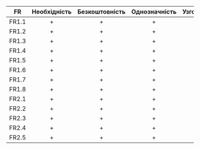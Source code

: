 |FR|Необхідність|Безкоштовність|Однозначність|Узгодженість|Завершеність|Атомарність|Здійсненність|Відстежуваність|Перевіряємість|
|:-----:|:-----:|:-----:|:-----:|:-----:|:-----:|:-----:|:-----:|:-----:|:-----:|
|FR1.1|+|+|+|+|+|+|+|+|+|
|FR1.2|+|+|+|+|+|+|+|+|+|
|FR1.3|+|+|+|+|+|+|+|+|+|
|FR1.4|+|+|+|+|+|+|+|+|+|
|FR1.5|+|+|+|+|+|+|+|+|+|
|FR1.6|+|+|+|+|+|+|+|+|+|
|FR1.7|+|+|+|+|+|+|+|+|+|
|FR1.8|+|+|+|+|+|+|+|+|+|
|FR2.1|+|+|+|+|+|+|+|+|+|
|FR2.2|+|+|+|+|+|+|+|+|+|
|FR2.3|+|+|+|+|+|+|+|+|+|
|FR2.4|+|+|+|+|+|+|+|+|+|
|FR2.5|+|+|+|+|+|+|+|+|+|
